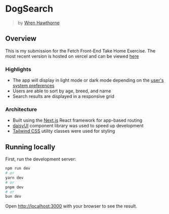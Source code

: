 # DogSearch

> by [Wren Hawthorne](https://github.com/wrenhawth)

## Overview

This is my submission for the Fetch Front-End Take Home Exercise. The most recent version is hosted on vercel and can be viewed [here](https://fetch-take-home-wren-hawthorne.vercel.app/)

### Highlights

* The app will display in light mode or dark mode depending on the [user's system preferences](https://developer.mozilla.org/en-US/docs/Web/CSS/@media/prefers-color-scheme)
* Users are able to sort by age, breed, and name
* Search results are displayed in a responsive grid

### Architecture

* Built using the [Next.js](https://nextjs.org/) React framework for app-based routing
* [daisyUI](https://daisyui.com/) component library was used to speed up development
* [Tailwind CSS](https://tailwindcss.com/) utility classes were used for styling

## Running locally

First, run the development server:

```bash
npm run dev
# or
yarn dev
# or
pnpm dev
# or
bun dev
```

Open [http://localhost:3000](http://localhost:3000) with your browser to see the result.

